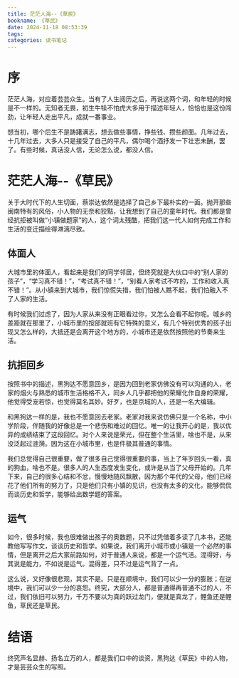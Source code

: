 ```yaml
---
title: 茫茫人海--《草民》
bookname: 《草民》
date: 2024-11-18 08:53:39
tags:
categories: 读书笔记
---
```


# 序

茫茫人海，对应着芸芸众生。当有了人生阅历之后，再说这两个词，和年轻的时候是不一样的。无知者无畏，初生牛犊不怕虎大多用于描述年轻人，恰恰也是这份闯劲，让年轻人走出平凡，成就一番事业。

想当初，哪个后生不是踌躇满志，想去做些事情，挣些钱、攒些颜面。几年过去，十几年过去，大多人只是接受了自己的平凡，偶尔喝个酒抒发一下壮志未酬，罢了。有些时候，真话没人信，无论怎么说，都没人信。

<!-- more -->

# 茫茫人海--《草民》

关于大时代下的人生切面，蔡崇达依然是选择了自己乡下最朴实的一面。抛开那些闽南特有的风俗，小人物的无奈和狡黠，让我想到了自己的童年时代。我们都是曾经抗拒被叫做“小镇做题家”的人，这个词太残酷，把我们这一代人如何完成工作和生活的变迁描绘得淋漓尽致。

## 体面人

大城市里的体面人，看起来是我们的同学邻居，但终究就是大伙口中的“别人家的孩子”，“学习真不错！”，“考试真不错！”，“别看人家考试不咋的，工作和收入真不错！”。从小镇来到大城市，我们惊慌失措，我们怕被人瞧不起，我们怕融入不了人家的生活。

有时候我们过虑了，因为人家从来没有正眼看过你，又怎么会看不起你呢。城乡的差距就在那里了，小城市里的按部就班有它特殊的意义，有几个特别优秀的孩子出现又怎么样的，大抵还是会离开这个地方的，小城市还是依然按照他的节奏来生活。

## 抗拒回乡

按照书中的描述，黑狗达不愿意回乡，是因为回到老家仿佛没有可以沟通的人，老家的烟火与熟悉的城市生活格格不入，同乡人几乎都把他的荣耀化作自身的荣耀，他觉得受宠若惊，也觉得莫名其妙。好歹，也是京城的人，还是一名大编辑。

和黑狗达一样的是，我也不愿意回去老家。老家对我来说仿佛只是一个名称，中小学阶段，伴随我的好像总是一个悲伤和难过的回忆。唯一的让我开心的是，我以优异的成绩结束了这段回忆。对个人来说是荣光，但在整个生活里，啥也不是，从来没泛起过涟漪。因为这在小城市里，也是件极其普通的事情。

我们总觉得自己很重要，做了很多自己觉得很重要的事，当上了年岁回头一看，真的狗血，啥也不是。很多人的人生态度发生变化，或许是从当了父母开始的。几年下来，自己的很多心结和不忿，慢慢地随风飘散，因为那个年代的父母，他们已经花了他们所有的努力了，只是他们只有小镇的见识，也没有太多的文化，能够侃侃而谈历史和哲学，能够给出数学题的答案。

## 运气

如今，很多时候，我也很难做出孩子的奥数题，只不过凭借着多读了几本书，还能教他写写作文，谈谈历史和哲学。如果说，我们离开小城市或小镇是一个必然的事情，但是离开之后大家前路如何，对于普通人来说，都是一个运气活。混得好，与其说是能力，不如说是运气。混得差，只不过是运气背了一点。

这么说，又好像很悲观，其实不是。只是在顺境中，我们可以少一分的膨胀；在逆境中，我们可以少一分的哀怨。终究，大部分人，都是普通得再普通不过的人，不过，我们依旧可以努力，千万不要以为真的跃过龙门，便就是真龙了，鲤鱼还是鲤鱼，草民还是草民。

# 结语

终究声名显赫、扬名立万的人，都是我们口中的谈资，黑狗达《草民》中的人物，才是芸芸众生的写照。

